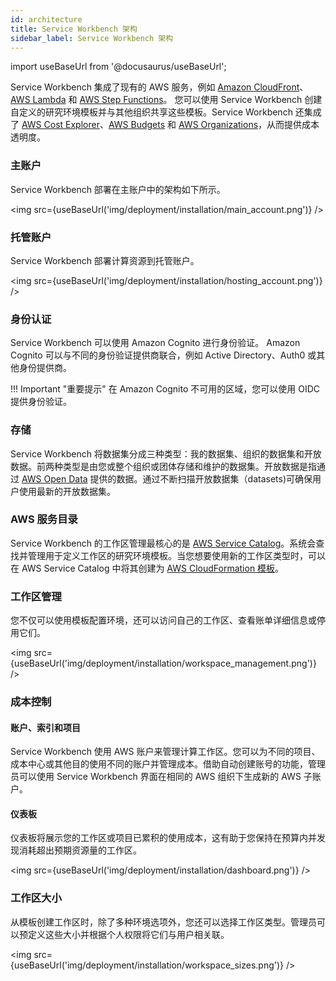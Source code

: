 ```yaml
---
id: architecture
title: Service Workbench 架构
sidebar_label: Service Workbench 架构
---
```


import useBaseUrl from '@docusaurus/useBaseUrl';

Service Workbench 集成了现有的 AWS 服务，例如 [Amazon CloudFront](https://docs.aws.amazon.com/AmazonCloudFront/latest/DeveloperGuide/Introduction.html)、[AWS Lambda](https://docs.aws.amazon.com/lambda/latest/dg/welcome.html) 和 [AWS Step Functions](https://docs.aws.amazon.com/lambda/latest/dg/lambda-stepfunctions.html)。 您可以使用 Service Workbench 创建自定义的研究环境模板并与其他组织共享这些模板。Service Workbench 还集成了 [AWS Cost Explorer](https://docs.aws.amazon.com/awsaccountbilling/latest/aboutv2/ce-getting-started.html)、[AWS Budgets](https://docs.aws.amazon.com/awsaccountbilling/latest/aboutv2/budgets-managing-costs.html) 和 [AWS Organizations](https://docs.aws.amazon.com/awsaccountbilling/latest/aboutv2/consolidated-billing.html)，从而提供成本透明度。

### 主账户

Service Workbench 部署在主账户中的架构如下所示。

<img src={useBaseUrl('img/deployment/installation/main_account.png')} />

### 托管账户

Service Workbench 部署计算资源到托管账户。

<img src={useBaseUrl('img/deployment/installation/hosting_account.png')} />

### 身份认证

Service Workbench 可以使用 Amazon Cognito 进行身份验证。 Amazon Cognito 可以与不同的身份验证提供商联合，例如 Active Directory、Auth0 或其他身份提供商。

!!! Important "重要提示"
    在 Amazon Cognito 不可用的区域，您可以使用 OIDC 提供身份验证。

### 存储

Service Workbench 将数据集分成三种类型：我的数据集、组织的数据集和开放数据。前两种类型是由您或整个组织或团体存储和维护的数据集。开放数据是指通过 [AWS Open Data](https://aws.amazon.com/opendata) 提供的数据。通过不断扫描开放数据集（datasets)可确保用户使用最新的开放数据集。

### AWS 服务目录

Service Workbench 的工作区管理最核心的是 [AWS Service Catalog](https://aws.amazon.com/servicecatalog)。系统会查找并管理用于定义工作区的研究环境模板。当您想要使用新的工作区类型时，可以在 AWS Service Catalog 中将其创建为 [AWS CloudFormation 模板](https://docs.aws.amazon.com/AWSCloudFormation/latest/UserGuide/Welcome.html)。

### 工作区管理

您不仅可以使用模板配置环境，还可以访问自己的工作区、查看账单详细信息或停用它们。

<img src={useBaseUrl('img/deployment/installation/workspace_management.png')} />

### 成本控制

#### 账户、索引和项目

Service Workbench 使用 AWS 账户来管理计算工作区。您可以为不同的项目、成本中心或其他目的使用不同的账户并管理成本。借助自动创建账号的功能，管理员可以使用 Service Workbench 界面在相同的 AWS 组织下生成新的 AWS 子账户。

#### 仪表板

仪表板将展示您的工作区或项目已累积的使用成本，这有助于您保持在预算内并发现消耗超出预期资源量的工作区。

<img src={useBaseUrl('img/deployment/installation/dashboard.png')} />

### 工作区大小

从模板创建工作区时，除了多种环境选项外，您还可以选择工作区类型。管理员可以预定义这些大小并根据个人权限将它们与用户相关联。

<img src={useBaseUrl('img/deployment/installation/workspace_sizes.png')} />